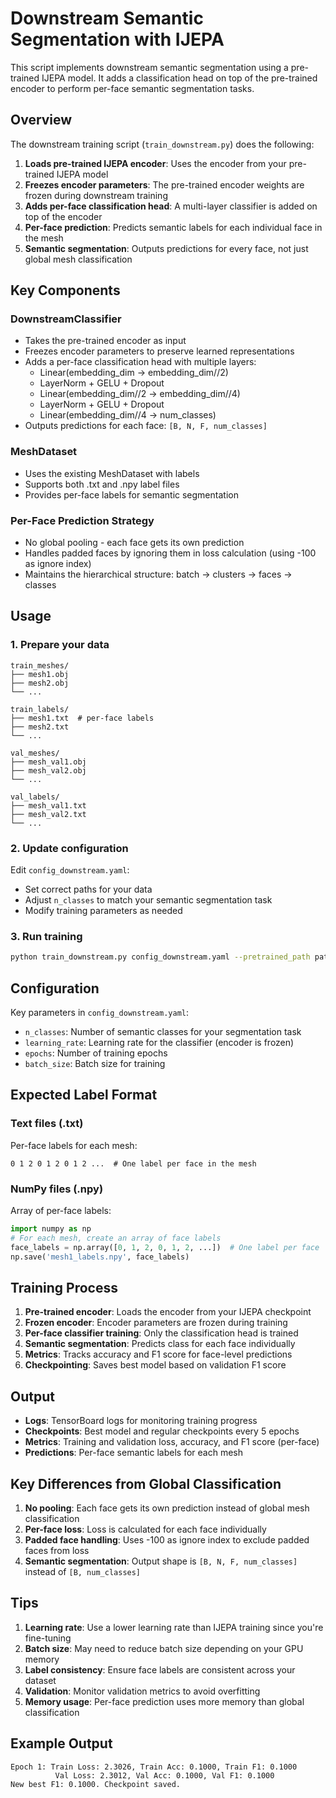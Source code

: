 # Downstream Semantic Segmentation with IJEPA

This script implements downstream semantic segmentation using a pre-trained IJEPA model. It adds a classification head on top of the pre-trained encoder to perform per-face semantic segmentation tasks.

## Overview

The downstream training script (`train_downstream.py`) does the following:

1. **Loads pre-trained IJEPA encoder**: Uses the encoder from your pre-trained IJEPA model
2. **Freezes encoder parameters**: The pre-trained encoder weights are frozen during downstream training
3. **Adds per-face classification head**: A multi-layer classifier is added on top of the encoder
4. **Per-face prediction**: Predicts semantic labels for each individual face in the mesh
5. **Semantic segmentation**: Outputs predictions for every face, not just global mesh classification

## Key Components

### DownstreamClassifier
- Takes the pre-trained encoder as input
- Freezes encoder parameters to preserve learned representations
- Adds a per-face classification head with multiple layers:
  - Linear(embedding_dim → embedding_dim//2)
  - LayerNorm + GELU + Dropout
  - Linear(embedding_dim//2 → embedding_dim//4)
  - LayerNorm + GELU + Dropout
  - Linear(embedding_dim//4 → num_classes)
- Outputs predictions for each face: `[B, N, F, num_classes]`

### MeshDataset
- Uses the existing MeshDataset with labels
- Supports both .txt and .npy label files
- Provides per-face labels for semantic segmentation

### Per-Face Prediction Strategy
- No global pooling - each face gets its own prediction
- Handles padded faces by ignoring them in loss calculation (using -100 as ignore index)
- Maintains the hierarchical structure: batch → clusters → faces → classes

## Usage

### 1. Prepare your data
```
train_meshes/
├── mesh1.obj
├── mesh2.obj
└── ...

train_labels/
├── mesh1.txt  # per-face labels
├── mesh2.txt
└── ...

val_meshes/
├── mesh_val1.obj
├── mesh_val2.obj
└── ...

val_labels/
├── mesh_val1.txt
├── mesh_val2.txt
└── ...
```

### 2. Update configuration
Edit `config_downstream.yaml`:
- Set correct paths for your data
- Adjust `n_classes` to match your semantic segmentation task
- Modify training parameters as needed

### 3. Run training
```bash
python train_downstream.py config_downstream.yaml --pretrained_path path/to/ijepa_checkpoint.pth
```

## Configuration

Key parameters in `config_downstream.yaml`:

- `n_classes`: Number of semantic classes for your segmentation task
- `learning_rate`: Learning rate for the classifier (encoder is frozen)
- `epochs`: Number of training epochs
- `batch_size`: Batch size for training

## Expected Label Format

### Text files (.txt)
Per-face labels for each mesh:
```
0 1 2 0 1 2 0 1 2 ...  # One label per face in the mesh
```

### NumPy files (.npy)
Array of per-face labels:
```python
import numpy as np
# For each mesh, create an array of face labels
face_labels = np.array([0, 1, 2, 0, 1, 2, ...])  # One label per face
np.save('mesh1_labels.npy', face_labels)
```

## Training Process

1. **Pre-trained encoder**: Loads the encoder from your IJEPA checkpoint
2. **Frozen encoder**: Encoder parameters are frozen during training
3. **Per-face classifier training**: Only the classification head is trained
4. **Semantic segmentation**: Predicts class for each face individually
5. **Metrics**: Tracks accuracy and F1 score for face-level predictions
6. **Checkpointing**: Saves best model based on validation F1 score

## Output

- **Logs**: TensorBoard logs for monitoring training progress
- **Checkpoints**: Best model and regular checkpoints every 5 epochs
- **Metrics**: Training and validation loss, accuracy, and F1 score (per-face)
- **Predictions**: Per-face semantic labels for each mesh

## Key Differences from Global Classification

1. **No pooling**: Each face gets its own prediction instead of global mesh classification
2. **Per-face loss**: Loss is calculated for each face individually
3. **Padded face handling**: Uses -100 as ignore index to exclude padded faces from loss
4. **Semantic segmentation**: Output shape is `[B, N, F, num_classes]` instead of `[B, num_classes]`

## Tips

1. **Learning rate**: Use a lower learning rate than IJEPA training since you're fine-tuning
2. **Batch size**: May need to reduce batch size depending on your GPU memory
3. **Label consistency**: Ensure face labels are consistent across your dataset
4. **Validation**: Monitor validation metrics to avoid overfitting
5. **Memory usage**: Per-face prediction uses more memory than global classification

## Example Output
```
Epoch 1: Train Loss: 2.3026, Train Acc: 0.1000, Train F1: 0.1000
          Val Loss: 2.3012, Val Acc: 0.1000, Val F1: 0.1000
New best F1: 0.1000. Checkpoint saved.